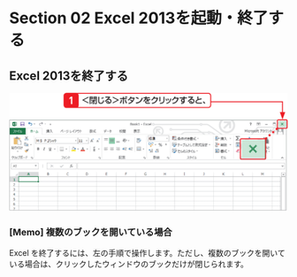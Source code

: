 # Section 02 Excel 2013を起動・終了する

## Excel 2013を終了する

![](001.png)

### [Memo] 複数のブックを開いている場合

Excel を終了するには、左の手順で操作します。ただし、複数のブックを開いている場合は、クリックしたウィンドウのブックだけが閉じられます。